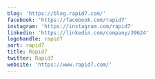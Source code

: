 ```yaml
---
blog: 'https://blog.rapid7.com/'
facebook: 'https://facebook.com/rapid7'
instagram: 'https://instagram.com/rapid7'
linkedin: 'https://linkedin.com/company/39624'
logohandle: rapid7
sort: rapid7
title: Rapid7
twitter: Rapid7
website: 'https://www.rapid7.com/'
---
```

